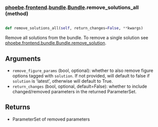 ### [phoebe](phoebe.md).[frontend](phoebe.frontend.md).[bundle](phoebe.frontend.bundle.md).[Bundle](phoebe.frontend.bundle.Bundle.md).remove_solutions_all (method)


```py

def remove_solutions_all(self, return_changes=False, **kwargs)

```



Remove all solutions from the bundle.  To remove a single solution see
[phoebe.frontend.bundle.Bundle.remove_solution](phoebe.frontend.bundle.Bundle.remove_solution.md).

Arguments
-----------
* `remove_figure_params` (bool, optional): whether to also remove
    figure options tagged with `solution`.  If not provided, will default
    to false if `solution` is 'latest', otherwise will default to True.
* `return_changes` (bool, optional, default=False): whether to include
    changed/removed parameters in the returned ParameterSet.

Returns
-----------
* ParameterSet of removed parameters

